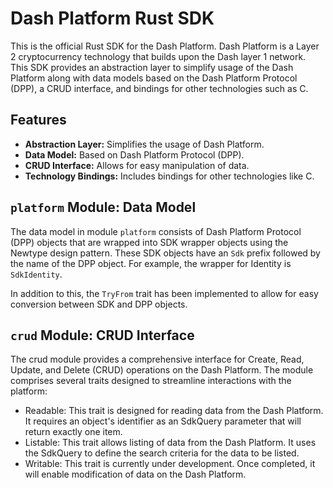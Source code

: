 # Dash Platform Rust SDK

This is the official Rust SDK for the Dash Platform. Dash Platform is a Layer 2 cryptocurrency technology that builds upon the Dash layer 1 network. This SDK provides an abstraction layer to simplify usage of the Dash Platform along with data models based on the Dash Platform Protocol (DPP), a CRUD interface, and bindings for other technologies such as C.

## Features

- **Abstraction Layer:** Simplifies the usage of Dash Platform.
- **Data Model:** Based on Dash Platform Protocol (DPP).
- **CRUD Interface:** Allows for easy manipulation of data.
- **Technology Bindings:** Includes bindings for other technologies like C.

## `platform` Module: Data Model

The data model in module `platform` consists of Dash Platform Protocol (DPP) objects that are wrapped into SDK wrapper objects using the Newtype design pattern. These SDK objects have an `Sdk` prefix followed by the name of the DPP object. For example, the wrapper for Identity is `SdkIdentity`.

In addition to this, the `TryFrom` trait has been implemented to allow for easy conversion between SDK and DPP objects.

## `crud` Module: CRUD Interface

The crud module provides a comprehensive interface for Create, Read, Update, and Delete (CRUD) operations on the Dash Platform. The module comprises several traits designed to streamline interactions with the platform:

- Readable: This trait is designed for reading data from the Dash Platform. It requires an object's identifier as an SdkQuery parameter that will return exactly one item.
- Listable: This trait allows listing of data from the Dash Platform. It uses the SdkQuery to define the search criteria for the data to be listed.
- Writable: This trait is currently under development. Once completed, it will enable modification of data on the Dash Platform.
